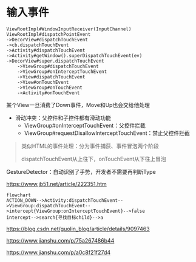 # 输入事件

```shell
ViewRootImpl#WindowInputReceiver(InputChannel)
ViewRootImpl#dispatchPointEvent
->DecorView#dispatchTouchEvent
->cb.dispatchTouchEvent
->Activity#dispatchTouchEvent
->Activity#getWindow().superDispatchTouchEvent(ev)
->DecorView#super.dispatchTouchEvent
    ->ViewGroup#dispatchTouchEvent
    ->ViewGroup#onInterceptTouchEvent
    ->View#dispatchTouchEvent
    ->View#onTouchEvent
    ->ViewGroup#onTouchEvent
    ->Activity#onTouchEvent
```

某个View一旦消费了Down事件，Move和Up也会交给他处理

* 滑动冲突：父控件和子控件都有滑动功能
  * ViewGroup#onInterceptTouchEvent：父控件拦截
  * ViewGroup#requestDisallowInterceptTouchEvent：禁止父控件拦截




> 类似HTML的事件处理：分为事件捕获、事件冒泡两个阶段
>
> dispatchTouchEvent从上往下，onTouchEvent从下往上冒泡

GestureDetector：自动识别了手势，开发者不需要再判断Type

https://www.jb51.net/article/222351.htm

```mermaid
flowchart
ACTION_DOWN-->Activity:dispatchTouchEvent-->ViewGroup:dispatchTouchEvent-->intercept{ViewGroup:onInterceptTouchEvent}-->false
intercept-->search{寻找目标child}-->a
```

https://blog.csdn.net/guolin_blog/article/details/9097463

https://www.jianshu.com/p/75a267486b44

https://www.jianshu.com/p/a0c8f21f27d4
